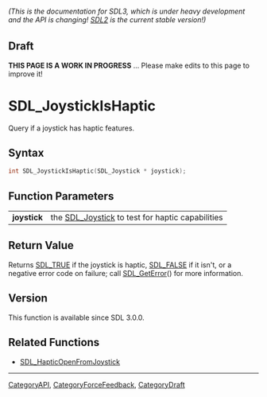 ###### (This is the documentation for SDL3, which is under heavy development and the API is changing! [SDL2](https://wiki.libsdl.org/SDL2/) is the current stable version!)

## Draft

**THIS PAGE IS A WORK IN PROGRESS** ... Please make edits to this page to improve it!
# SDL_JoystickIsHaptic

Query if a joystick has haptic features.

## Syntax

```c
int SDL_JoystickIsHaptic(SDL_Joystick * joystick);

```

## Function Parameters

|                  |                                                                  |
| ---------------- | ---------------------------------------------------------------- |
| **joystick**     | the [SDL_Joystick](SDL_Joystick.md) to test for haptic capabilities |

## Return Value

Returns [SDL_TRUE](SDL_TRUE.md) if the joystick is haptic,
[SDL_FALSE](SDL_FALSE.md) if it isn't, or a negative error code on failure;
call [SDL_GetError](SDL_GetError.md)() for more information.

## Version

This function is available since SDL 3.0.0.

## Related Functions

* [SDL_HapticOpenFromJoystick](SDL_HapticOpenFromJoystick.md)

----
[CategoryAPI](CategoryAPI.md), [CategoryForceFeedback](CategoryForceFeedback.md), [CategoryDraft](CategoryDraft.md)
